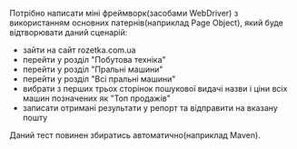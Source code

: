 Потрібно написати міні фреймворк(засобами WebDriver) з використанням 
основних патернів(наприклад Page Object), який буде відтворювати даний сценарій: 
- зайти на сайт rozetka.com.ua
- перейти у розділ "Побутова техніка"
- перейти у розділ "Пральні машини"
- перейти у розділ "Всі пральні машини"
- вибрати з перших трьох сторінок пошукової видачі назви і ціни всіх машин позначених як "Топ продажів"
- записати отримані результати у репорт та відправити на вказану пошту

Даний тест повинен збиратись автоматично(наприклад Maven).
